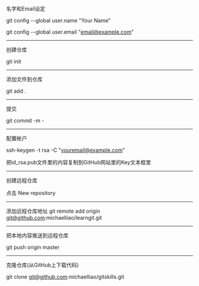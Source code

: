 名字和Email设定

git config --global user.name "Your Name"

git config --global user.email "email@example.com"

***

创建仓库

git init

***

添加文件到仓库

git add .

***

提交

git commit -m -

***

配置帐户

ssh-keygen -t rsa -C "youremail@example.com"

把id_rsa.pub文件里的内容复制到GitHub网站里的Key文本框里

***

创建远程仓库

点击 New repository

***

添加远程仓库地址
git remote add origin git@github.com:michaelliao/learngit.git

***

把本地内容推送到远程仓库

git push origin master

***

克隆仓库(从GitHub上下载代码)

git clone git@github.com:michaelliao/gitskills.git
